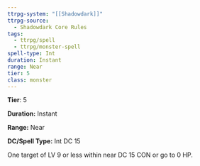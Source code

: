 ```yaml
---
ttrpg-system: "[[Shadowdark]]"
ttrpg-source:
  - Shadowdark Core Rules
tags:
  - ttrpg/spell
  - ttrpg/monster-spell
spell-type: Int
duration: Instant
range: Near
tier: 5
class: monster
---
```

**Tier**: 5

**Duration:** Instant

**Range:** Near

**DC/Spell Type:** Int DC 15

One target of LV 9 or less within near DC 15 CON or go to 0 HP. 
